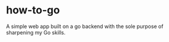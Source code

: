 # how-to-go
A simple web app built on a go backend with the sole purpose of sharpening my Go skills.
